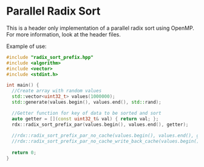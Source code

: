 # Parallel Radix Sort
This is a header only implementation of a parallel radix sort using OpenMP. For more information, look at the header files. 

Example of use:

```cpp
#include "radix_sort_prefix.hpp"
#include <algorithm>
#include <vector>
#include <stdint.h>

int main() {
  //Create array with random values
  std::vector<uint32_t> values(1000000);
  std::generate(values.begin(), values.end(), std::rand);

  //Getter function for key of data to be sorted and sort
  auto getter = [](const uint32_t& val) { return val; };
  rdx::radix_sort_prefix_par(values.begin(), values.end(), getter);
  
  //rdx::radix_sort_prefix_par_no_cache(values.begin(), values.end(), getter);
  //rdx::radix_sort_prefix_par_no_cache_write_back_cache(values.begin(), values.end(), getter);
  
  return 0;
}
```
